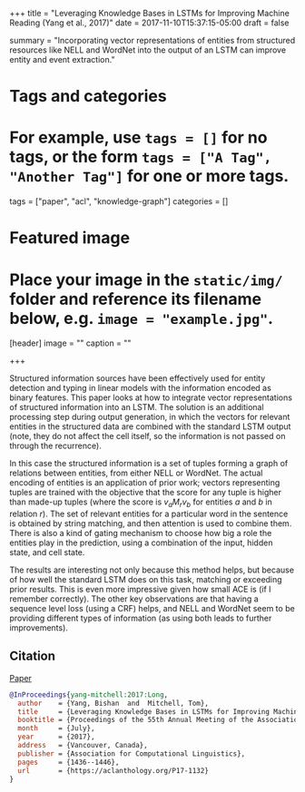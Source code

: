 +++
title = "Leveraging Knowledge Bases in LSTMs for Improving Machine Reading (Yang et al., 2017)"
date = 2017-11-10T15:37:15-05:00
draft = false

summary = "Incorporating vector representations of entities from structured resources like NELL and WordNet into the output of an LSTM can improve entity and event extraction."

# Tags and categories
# For example, use `tags = []` for no tags, or the form `tags = ["A Tag", "Another Tag"]` for one or more tags.
tags = ["paper", "acl", "knowledge-graph"]
categories = []

# Featured image
# Place your image in the `static/img/` folder and reference its filename below, e.g. `image = "example.jpg"`.
[header]
image = ""
caption = ""

+++

Structured information sources have been effectively used for entity detection and typing in linear models with the information encoded as binary features.
This paper looks at how to integrate vector representations of structured information into an LSTM.
The solution is an additional processing step during output generation, in which the vectors for relevant entities in the structured data are combined with the standard LSTM output (note, they do not affect the cell itself, so the information is not passed on through the recurrence).

In this case the structured information is a set of tuples forming a graph of relations between entities, from either NELL or WordNet.
The actual encoding of entities is an application of prior work; vectors representing tuples are trained with the objective that the score for any tuple is higher than made-up tuples (where the score is $v_a M_r v_b$ for entities $a$ and $b$ in relation $r$).
The set of relevant entities for a particular word in the sentence is obtained by string matching, and then attention is used to combine them.
There is also a kind of gating mechanism to choose how big a role the entities play in the prediction, using a combination of the input, hidden state, and cell state.

The results are interesting not only because this method helps, but because of how well the standard LSTM does on this task, matching or exceeding prior results.
This is even more impressive given how small ACE is (if I remember correctly).
The other key observations are that having a sequence level loss (using a CRF) helps, and NELL and WordNet seem to be providing different types of information (as using both leads to further improvements).

## Citation

[Paper](https://aclanthology.org/P17-1132)

```bibtex
@InProceedings{yang-mitchell:2017:Long,
  author    = {Yang, Bishan  and  Mitchell, Tom},
  title     = {Leveraging Knowledge Bases in LSTMs for Improving Machine Reading},
  booktitle = {Proceedings of the 55th Annual Meeting of the Association for Computational Linguistics (Volume 1: Long Papers)},
  month     = {July},
  year      = {2017},
  address   = {Vancouver, Canada},
  publisher = {Association for Computational Linguistics},
  pages     = {1436--1446},
  url       = {https://aclanthology.org/P17-1132}
}
```
